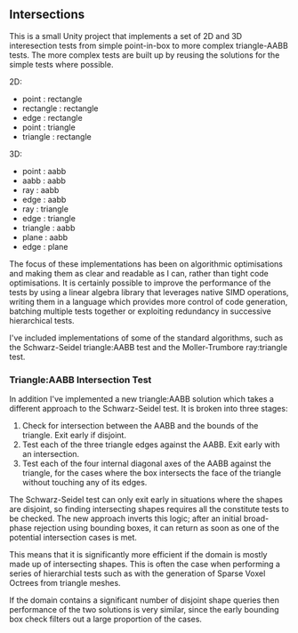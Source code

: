 ## Intersections

This is a small Unity project that implements a set of 2D and 3D interesection tests from simple point-in-box to more complex triangle-AABB tests.  The more complex tests are built up by reusing the solutions for the simple tests where possible.

2D:

- point : rectangle
- rectangle : rectangle
- edge : rectangle
- point : triangle
- triangle : rectangle

3D:

- point : aabb
- aabb : aabb
- ray : aabb
- edge : aabb
- ray : triangle
- edge : triangle
- triangle : aabb
- plane : aabb
- edge : plane

The focus of these implementations has been on algorithmic optimisations and making them as clear and readable as I can, rather than tight code optimisations.  It is certainly possible to improve the performance of the tests by using a linear algebra library that leverages native SIMD operations, writing them in a language which provides more control of code generation, batching multiple tests together or exploiting redundancy in successive hierarchical tests.

I've included implementations of some of the standard algorithms, such as the Schwarz-Seidel triangle:AABB test and the Moller-Trumbore ray:triangle test.

### Triangle:AABB Intersection Test

In addition I've implemented a new triangle:AABB solution which takes a different approach to the Schwarz-Seidel test.  It is broken into three stages:

1. Check for intersection between the AABB and the bounds of the triangle.  Exit early if disjoint.
2. Test each of the three triangle edges against the AABB.  Exit early with an intersection.
3. Test each of the four internal diagonal axes of the AABB against the triangle, for the cases where the box intersects the face of the triangle without touching any of its edges.

The Schwarz-Seidel test can only exit early in situations where the shapes are disjoint, so finding intersecting shapes requires all the constitute tests to be checked.  The new approach inverts this logic; after an initial broad-phase rejection using bounding boxes, it can return as soon as one of the potential intersection cases is met.

This means that it is significantly more efficient if the domain is mostly made up of intersecting shapes.  This is often the case when performing a series of hierarchial tests such as with the generation of Sparse Voxel Octrees from triangle meshes.

If the domain contains a significant number of disjoint shape queries then performance of the two solutions is very similar, since the early bounding box check filters out a large proportion of the cases.
